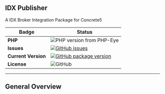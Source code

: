 IDX Publisher
---
A IDX Broker Integration Package for Concrete5

Badge | Status
--- | ---
**PHP** | ![PHP version from PHP-Eye](https://img.shields.io/php-eye/symfony/symfony.svg?style=plastic)
**Issues** | [![GitHub issues](https://img.shields.io/badge/Issues-View-orange.svg?style=plastic)](https://github.com/BuildingBridge/IDX_Publisher/issues)
**Current Version** | [![GitHub package version](https://img.shields.io/github/package-json/v/badges/shields.svg?style=plastic)](https://github.com/BuildingBridge/IDX_Publisher/releases)
**License** | ![GitHub](https://img.shields.io/github/license/mashape/apistatus.svg?style=plastic)

---

**General Overview**
---
